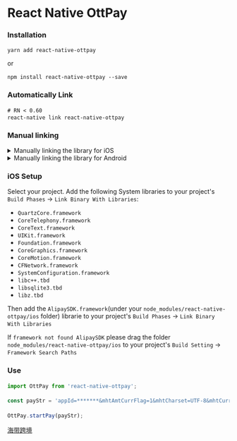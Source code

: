 # React Native OttPay

### Installation
```
yarn add react-native-ottpay
```
or
```
npm install react-native-ottpay --save
```

### Automatically Link
```
# RN < 0.60
react-native link react-native-ottpay
```

### Manual linking
<details>
<summary>Manually linking the library for iOS</summary>

#### `Open project.xcodeproj in Xcode`
Drag `ottpay.xcodeproj` to your project on Xcode
![xcode-add](https://raw.githubusercontent.com/rueen/react-native-ottpay/main/AddToLibraries.png)

#### Link `libottpay.a` binary with libraries
Click on your main project file (the one that represents the `.xcodeproj`). Add `libottpay.a` to your project's `Build Phases` ➜ `Link Binary With Libraries`
![xcode-link](https://raw.githubusercontent.com/rueen/react-native-ottpay/main/AddToBuildPhases.png)

</details>
<details>
<summary>Manually linking the library for Android</summary>

#### `android/settings.gradle`

```js
include ':react-native-ottpay'
project(':react-native-ottpay').projectDir = new File(rootProject.projectDir, '../node_modules/react-native-ottpay/android')
```

#### `android/app/build.gradle`

```js
dependencies {
   ...
   implementation project(':react-native-ottpay')
}
```

#### `android/app/src/main/.../MainApplication.java`

On top, where imports are:

```java
import com.ottpay.OttpayPackage;
```

Add the `OttpayPackage` class to your list of exported packages.

```java
@Override
protected List<ReactPackage> getPackages() {
    return Arrays.asList(
            new MainReactPackage(),
            new OttpayPackage()
    );
}
```
</details>

### iOS Setup
Select your project. Add the following System libraries to your project's `Build Phases` -> `Link Binary With Libraries`:
  - `QuartzCore.framework`
  - `CoreTelephony.framework`
  - `CoreText.framework`
  - `UIKit.framework`
  - `Foundation.framework`
  - `CoreGraphics.framework`
  - `CoreMotion.framework`
  - `CFNetwork.framework`
  - `SystemConfiguration.framework`
  - `libc++.tbd`
  - `libsqlite3.tbd`
  - `libz.tbd`

Then add the `AlipaySDK.framework`(under your `node_modules/react-native-ottpay/ios` folder) librarie to your project's `Build Phases` -> `Link Binary With Libraries`

If `framework not found AlipaySDK` please drag the folder `node_modules/react-native-ottpay/ios` to your project's `Build Setting` -> `Framework Search Paths`
  


### Use
```js
import OttPay from 'react-native-ottpay';

const payStr = 'appId=*******&mhtAmtCurrFlag=1&mhtCharset=UTF-8&mhtCurrencyType=USD&mhtOrderAmt=1&mhtOrderDetail=mhtOrderDetail&mhtOrderName=merchantTest&mhtOrderNo=20211026105613&mhtOrderStartTime=20211026105530&mhtOrderTimeOut=3600&mhtOrderType=01&notifyUrl=http%3A%2F%2Flocalhost%3A10802%2F&payChannelType=90&mhtSignType=MD5&mhtSignature=c0fbeceaf63331b60b908d0526fc3f82';

OttPay.startPay(payStr);
```

[海带跨境](https://cloud.seatent.com/)